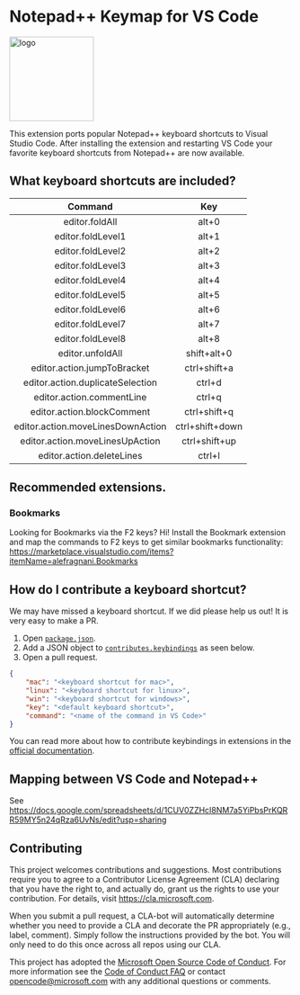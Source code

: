 # Notepad++ Keymap for VS Code

<img src="https://github.com/Microsoft/vscode-notepadplusplus-keybindings/blob/master/icon.png?raw=true" alt="logo" width="150">


This extension ports popular Notepad++ keyboard shortcuts to Visual Studio Code. After installing the extension and restarting VS Code your favorite keyboard shortcuts from Notepad++ are now available.

## What keyboard shortcuts are included?

| Command | Key |
| :---------: | :---------: |
| editor.foldAll | alt+0 
| editor.foldLevel1 | alt+1 
| editor.foldLevel2 | alt+2 
| editor.foldLevel3 | alt+3 
| editor.foldLevel4 | alt+4 
| editor.foldLevel5 | alt+5 
| editor.foldLevel6 | alt+6 
| editor.foldLevel7 | alt+7 
| editor.foldLevel8 | alt+8 
| editor.unfoldAll | shift+alt+0 
| editor.action.jumpToBracket | ctrl+shift+a 
| editor.action.duplicateSelection | ctrl+d 
| editor.action.commentLine | ctrl+q 
| editor.action.blockComment | ctrl+shift+q 
| editor.action.moveLinesDownAction | ctrl+shift+down 
| editor.action.moveLinesUpAction | ctrl+shift+up 
| editor.action.deleteLines | ctrl+l 

## Recommended extensions.

### Bookmarks
Looking for Bookmarks via the F2 keys? Hi! Install the Bookmark extension and map the commands to F2 keys to get similar bookmarks functionality: https://marketplace.visualstudio.com/items?itemName=alefragnani.Bookmarks


## How do I contribute a keyboard shortcut?

We may have missed a keyboard shortcut. If we did please help us out! It is very easy to make a PR.

1. Open [`package.json`](https://github.com/Microsoft/vscode-notepadplusplus-keybindings/blob/master/package.json).
2. Add a JSON object to [`contributes.keybindings`](https://github.com/Microsoft/vscode-notepadplusplus-keybindings/blob/master/package.json#L16) as seen below.
3. Open a pull request.

```json
{
    "mac": "<keyboard shortcut for mac>",
    "linux": "<keyboard shortcut for linux>",
    "win": "<keyboard shortcut for windows>",
    "key": "<default keyboard shortcut>",
    "command": "<name of the command in VS Code>"
}
```

You can read more about how to contribute keybindings in extensions in the [official documentation](http://code.visualstudio.com/docs/extensionAPI/extension-points#_contributeskeybindings).

## Mapping between VS Code and Notepad++

See https://docs.google.com/spreadsheets/d/1CUV0ZZHcI8NM7a5YiPbsPrKQRR59MY5n24qRza6UvNs/edit?usp=sharing

## Contributing

This project welcomes contributions and suggestions.  Most contributions require you to agree to a
Contributor License Agreement (CLA) declaring that you have the right to, and actually do, grant us
the rights to use your contribution. For details, visit https://cla.microsoft.com.

When you submit a pull request, a CLA-bot will automatically determine whether you need to provide
a CLA and decorate the PR appropriately (e.g., label, comment). Simply follow the instructions
provided by the bot. You will only need to do this once across all repos using our CLA.

This project has adopted the [Microsoft Open Source Code of Conduct](https://opensource.microsoft.com/codeofconduct/).
For more information see the [Code of Conduct FAQ](https://opensource.microsoft.com/codeofconduct/faq/) or
contact [opencode@microsoft.com](mailto:opencode@microsoft.com) with any additional questions or comments.
